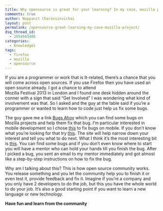 ```yaml
---
title: Why opensource is great for your learning? In my case, mozilla project.
comments: true
author: Noppanit Charassinvichai
layout: post
permalink: /opensource-great-learning-my-case-mozilla-project/
dsq_thread_id:
  - 2054943408
categories:
  - Knowledges
tags:
  - firefox
  - mozilla
  - opensource
---
```

If you are a programmer or work that is It-related, there&#8217;s a chance that you will come across open sources. If you use Firefox then you have used an open source already. I got a chance to attend  
Mozilla Festival 2013 in London and I found one desk hidden around the conner with a sign that said &#8220;Get Involved&#8221; I was wondering what kind of involvement was that. So I asked and the guy at the table said if you&#8217;re a programmer or wanted to learn how to code just help us fix some bugs. 

The guy gave me a link [Bugs Ahoy][1] which you can find some bugs on Mozilla projects and help them fix that bug. I&#8217;m particular interested in mobile development so I chose [this][2] to fix bugs on mobile. If you don&#8217;t know what you&#8217;re looking for that try [this][3]. The site will help narrow down your interest and tell you what to do next. What I think it&#8217;s the most interesting bit is [this][4]. You can find some bugs and if you don&#8217;t even know where to start you will have a mentor who can hold your hands till you finish the bug. After I picked a bug, you sent an email to my mentor immediately and got almost like a step-by-step instructions on how to fix the bug. 

Why am I talking about this? This is how open source community works. You release something and you let the community help you to finish it or even test it, provide feedback and fix it. Imagine if you&#8217;re a company and you only have 2 developers to do the job, but this you have the whole world to do your job. It&#8217;s also a good starting point if you want to learn a new language or new technology.

**Have fun and learn from the community**

 [1]: http://www.joshmatthews.net/bugsahoy/ "bugs ahoy"
 [2]: https://wiki.mozilla.org/Mobile/Fennec/Android#Getting_the_source "Fennec"
 [3]: http://www.whatcanidoformozilla.org/#!/en/proglang/cpp
 [4]: https://bugzilla.mozilla.org/buglist.cgi?quicksearch=sw:mentor=&resolution=--- "mozilla mentors"
